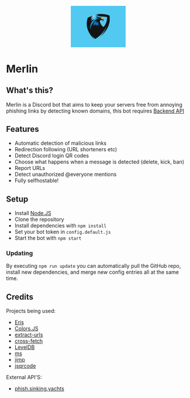 <p align="center"><img src="./logo.png" alt="Logo" width="150"></p>

# Merlin

## What's this?
Merlin is a Discord bot that aims to keep your servers free from annoying phishing links by detecting known domains, this bot requires [Backend API](https://github.com/NRGetRekt/Backend-API)

## Features
- Automatic detection of malicious links
- Redirection following (URL shorteners etc)
- Detect Discord login QR codes
- Choose what happens when a message is detected (delete, kick, ban)
- Report URLs
- Detect unauthorized @everyone mentions
- Fully selfhostable!

## Setup
- Install [Node.JS](https://nodejs.org/en/download)
- Clone the repository
- Install dependencies with ``npm install``
- Set your bot token in ``config.default.js``
- Start the bot with ``npm start``

### Updating
By executing ``npm run update`` you can automatically pull the GitHub repo, install new dependencies, and merge new config entries all at the same time.

## Credits
Projects being used:
- [Eris](https://github.com/abalabahaha/eris)
- [Colors.JS](https://github.com/Marak/colors.js)
- [extract-urls](https://github.com/huckbit/extract-urls)
- [cross-fetch](https://github.com/lquixada/cross-fetch)
- [LevelDB](https://github.com/Level/level)
- [ms](https://github.com/vercel/ms)
- [jimp](https://github.com/oliver-moran/jimp)
- [jsqrcode](https://github.com/edi9999/jsqrcode)

External API'S:
- [phish.sinking.yachts](https://phish.sinking.yachts/docs)
